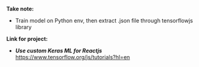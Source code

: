 **Take note:**   
- Train model on Python env, then extract .json file through tensorflowjs library   

**Link for project:**   
  - ***Use custom Keras ML for Reactjs***   
   https://www.tensorflow.org/js/tutorials?hl=en
